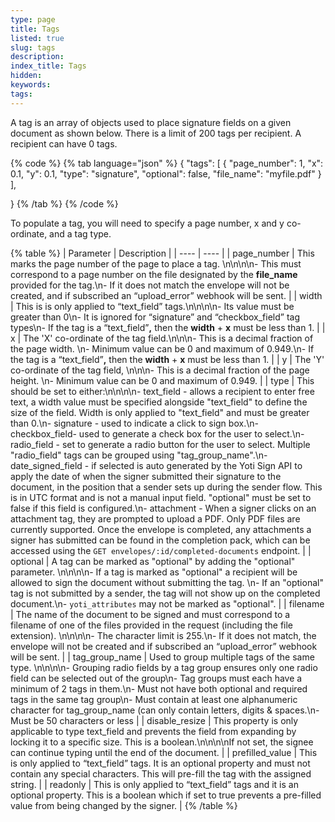 ```yaml
---
type: page
title: Tags
listed: true
slug: tags
description: 
index_title: Tags
hidden: 
keywords: 
tags: 
---
```


A tag is an array of objects used to place signature fields on a given document as shown below. There is a limit of 200 tags per recipient. A recipient can have 0 tags.

{% code %}
{% tab language="json" %}
{
"tags": [
                {
                    "page_number": 1,
                    "x": 0.1,
                    "y": 0.1,
                    "type": "signature",
                    "optional": false,
                    "file_name": "myfile.pdf"
                }
            ],

}
{% /tab %}
{% /code %}

To populate a tag, you will need to specify a page number, x and y co-ordinate, and a tag type.

{% table %}
| Parameter | Description | 
| ---- | ---- | 
| page_number | This marks the page number of the page to place a tag. \n\n\n\n- This must correspond to a page number on the file designated by the **file_name** provided for the tag.\n- If it does not match the envelope will not be created, and if subscribed an “upload_error” webhook will be sent. | 
| width | This is is only applied to “text_field” tags.\n\n\n\n- Its value must be greater than 0\n- It is ignored for “signature” and “checkbox_field” tag types\n- If the tag is a “text_field”**,** then the **width** + **x** must be less than 1. | 
| x | The 'X' co-ordinate of the tag field.\n\n\n- This is a decimal fraction of the page width. \n- Minimum value can be 0 and maximum of 0.949.\n- If the tag is a “text_field”**,** then the **width** + **x** must be less than 1. | 
| y | The 'Y' co-ordinate of the tag field, \n\n\n- This is a decimal fraction of the page height. \n- Minimum value can be 0 and maximum of 0.949. | 
| type | This should be set to either:\n\n\n\n- text_field - allows a recipient to enter free text, a width value must be specified alongside "text_field" to define the size of the field. Width is only applied to "text_field" and must be greater than 0.\n- signature - used to indicate a click to sign box.\n- checkbox_field- used to generate a check box for the user to select.\n- radio_field - set to generate a radio button for the user to select. Multiple "radio_field" tags can be grouped using "tag_group_name".\n- date_signed_field - if selected is auto generated by the Yoti Sign API to apply the date of when the signer submitted their signature to the document, in the position that a sender sets up during the sender flow. This is in UTC format and is not a manual input field. "optional" must be set to false if this field is configured.\n- attachment - When a signer clicks on an attachment tag, they are prompted to upload a PDF. Only PDF files are currently supported. Once the envelope is completed, any attachments a signer has submitted can be found in the completion pack, which can be accessed using the `GET envelopes/:id/completed-documents` endpoint. | 
| optional | A tag can be marked as "optional" by adding the "optional" parameter. \n\n\n\n- If a tag is marked as "optional" a recipient will be allowed to sign the document without submitting the tag. \n- If an "optional" tag is not submitted by a sender, the tag will not show up on the completed document.\n- `yoti_attributes` may not be marked as "optional". | 
| filename | The name of the document to be signed and must correspond to a filename of one of the files provided in the request (including the file extension). \n\n\n\n- The character limit is 255.\n- If it does not match, the envelope will not be created and if subscribed an “upload_error” webhook will be sent. | 
| tag_group_name | Used to group multiple tags of the same type. \n\n\n\n- Grouping radio fields by a tag group ensures only one radio field can be selected out of the group\n- Tag groups must each have a minimum of 2 tags in them.\n- Must not have both optional and required tags in the same tag group\n- Must contain at least one alphanumeric character for tag_group_name (can only contain letters, digits & spaces.\n- Must be 50 characters or less | 
| disable_resize | This property is only applicable to type text_field and prevents the field from expanding by locking it to a specific size. This is a boolean.\n\n\n\nIf not set, the signee can continue typing until the end of the document. | 
| prefilled_value | This is only applied to “text_field” tags. It is an optional property and must not contain any special characters. This will pre-fill the tag with the assigned string. | 
| readonly | This is only applied to “text_field” tags and it is an optional property. This is a boolean which if set to true prevents a pre-filled value from being changed by the signer. | 
{% /table %}